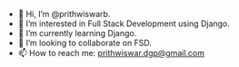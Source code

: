 - 👋 Hi, I’m @prithwiswarb.
- 👀 I’m interested in Full Stack Development using Django.
- 🌱 I’m currently learning Django.
- 💞️ I’m looking to collaborate on FSD.
- 📫 How to reach me: prithwiswar.dgp@gmail.com

<!---
prithwiswarb/prithwiswarb is a ✨ special ✨ repository because its `README.md` (this file) appears on your GitHub profile.
You can click the Preview link to take a look at your changes.
--->

